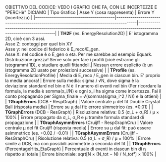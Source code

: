 OBIETTIVO DEL CODICE: VEDO I GRAFICI CHE FA, CON LE INCERTEZZE E "PERCHè" DICIAMO
| Tipo Grafico                           | Asse Y (cosa rappresenta)                                       | Errore Y (incertezza)                                                                                           |
|----------------------------------------|----------------------------------------------------------------------------------------|------------------------------------------------------------------------------------------------------------------|
| **TH2F** (es. EnergyResolution2D)      | E' istogramma 2D, cioè con 3 assi. <br>Asse Z: conteggi per quel bin XY <br>Asse y: nel codice di federico è E_reco/E_gen. <br> Asse X: nel codice è o E_gen o eta. Per me sarebbe ad esempio Equark. <br>Distribuzione grezza! Serve solo per fare i profili (cioè estrarne gli istogrammi 1D), e studiare quelli fittandoli.| Nessun errore esplicito (è un istogramma 2D usato per proiezioni successive)                                    |
| **TProfile** (es. EnergyResolutionProfile) | Media di E_reco / E_gen in ciascun bin. E' proprio la media ancora!                         | Errore sulla media: sigma / √N, dove sigma è la deviazione standard nel bin e N è il numero di eventi nel bin (Per ricordare la formula, la media è somma(x_i/N) e ogni x_i ha sigma come incertezza. Fai il conto propagando per Sigma_finale = √(somma(sigma_i^2 / N)) e la ottieni)   |
| **TGraphErrors** (DCB - RespGraph)     | Valore centrale μ del fit Double Crystal Ball (risposta media)  | Errore su μ dal fit: errore simmetrico (es. ±0.01)                                                              |
| **TGraphErrors** (DCB - ResGraph)      | Risoluzione relativa: 0.5 (σ_L + σ_R) / μ × 100%                | Errore propagato da σ_L, σ_R e μ tramite formula standard di propagazione                                       |
| **TGraphAsymmErrors** (Cruijff - RespGraphCru) | Valore centrale μ del fit Cruijff (risposta media)           | Errore su μ dal fit: può essere asimmetrico (es. +0.02 / -0.01)                                                 |
| **TGraphAsymmErrors** (Cruijff - ResGraphCru) | Risoluzione relativa: 0.5 (σ_L + σ_R) / μ × 100%             | Errore simile a DCB, ma con possibili asimmetrie a seconda del fit                                              |
| **TGraphErrors** (PercentageHits_EtaGraph) | Percentuale di eventi in ciascun bin di η rispetto al totale  | Errore binomiale: sqrt[N × (N_tot − N) / N_tot³] × 100%                                                          |
